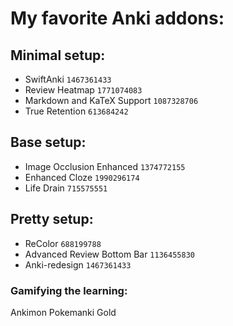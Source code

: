 # My favorite Anki addons:


## Minimal setup:
- SwiftAnki `1467361433` 
- Review Heatmap `1771074083` 
- Markdown and KaTeX Support `1087328706` 
- True Retention `613684242`  


## Base setup:
- Image Occlusion Enhanced `1374772155` 
- Enhanced Cloze `1990296174` 
- Life Drain `715575551`  

## Pretty setup:
- ReColor `688199788`
- Advanced Review Bottom Bar `1136455830`
- Anki-redesign `1467361433`

### Gamifying the learning:
Ankimon
Pokemanki Gold

